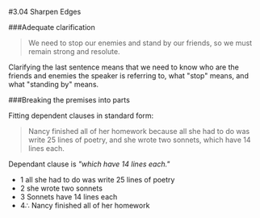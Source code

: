 #3.04 Sharpen Edges

###Adequate clarification

> We need to stop our enemies and stand by our friends, so we must remain strong and resolute.

Clarifying the last sentence means that we need to know who are the friends and enemies the speaker is referring to, what "stop" means, and what "standing by" means.

###Breaking the premises into parts

Fitting dependent clauses in standard form:

> Nancy finished all of her homework because all she had to do was write 25 lines of poetry, and she wrote two sonnets, which have 14 lines each.

Dependant clause is *"which have 14 lines each."*

- 1 all she had to do was write 25 lines of poetry
- 2 she wrote two sonnets
- 3 Sonnets have 14 lines each
- 4∴ Nancy finished all of her homework
